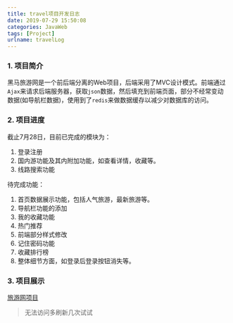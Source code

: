 ```yaml
---
title: travel项目开发日志
date: 2019-07-29 15:50:08
categories: JavaWeb
tags: [Project]
urlname: travelLog
---
```




### 1. 项目简介

黑马旅游网是一个前后端分离的Web项目，后端采用了MVC设计模式。前端通过`Ajax`来请求后端服务器，获取`json`数据，然后填充到前端页面，部分不经常变动数据(如导航栏数据)，使用到了`redis`来做数据缓存以减少对数据库的访问。



<!--more-->



### 2. 项目进度

截止7月28日，目前已完成的模块为：

1. 登录注册
2. 国内游功能及其内附加功能，如查看详情，收藏等。
3. 线路搜索功能



待完成功能：

1. 首页数据展示功能，包括人气旅游，最新旅游等。
2. 导航栏功能的添加
3. 我的收藏功能
4. 热门推荐
5. 前端部分样式修改
6. 记住密码功能
7. 收藏排行榜
8. 整体细节方面，如登录后登录按钮消失等。





### 3. 项目展示

[旅游网项目](http://www.luoxiansen.cn/travel/index.html)



> 无法访问多刷新几次试试